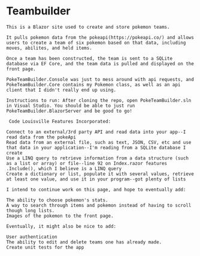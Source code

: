 # Teambuilder

    This is a Blazor site used to create and store pokemon teams. 
    
    It pulls pokemon data from the pokeapi(https://pokeapi.co/) and allows users to create a team of six pokemon based on that data, including moves, abilites, and held items.

    Once a team has been constructed, the team is sent to a SQLite database via EF Core, and the team data is pulled and displayed on the front page.
   
    PokeTeamBuilder.Console was just to mess around with api requests, and PokeTeamBuilder.Core contains my Pokemon class, as well as an api client that I didn't really end up using.
  
    Instructions to run: After cloning the repo, open PokeTeamBuilder.sln in Visual Studio. You should be able to just run PokeTeamBuilder.BlazorServer and be good to go!

     Code Louisville Features Incorporated:

    Connect to an external/3rd party API and read data into your app--I read data from the pokeApi
    Read data from an external file, such as text, JSON, CSV, etc and use that data in your application--I'm reading from a SQLite database I create
    Use a LINQ query to retrieve information from a data structure (such as a list or array) or file--line 92 on Index.razor features .Include(), which I believe is a LINQ query
    Create a dictionary or list, populate it with several values, retrieve at least one value, and use it in your program--got plenty of lists

    I intend to continue work on this page, and hope to eventually add:

    The ability to choose pokemon's stats.
    A way to search through items and pokemon instead of having to scroll though long lists.
    Images of the pokemon to the front page.

    Eventually, it might also be nice to add:

    User authentication
    The ability to edit and delete teams one has already made.
    Create unit tests for the app


